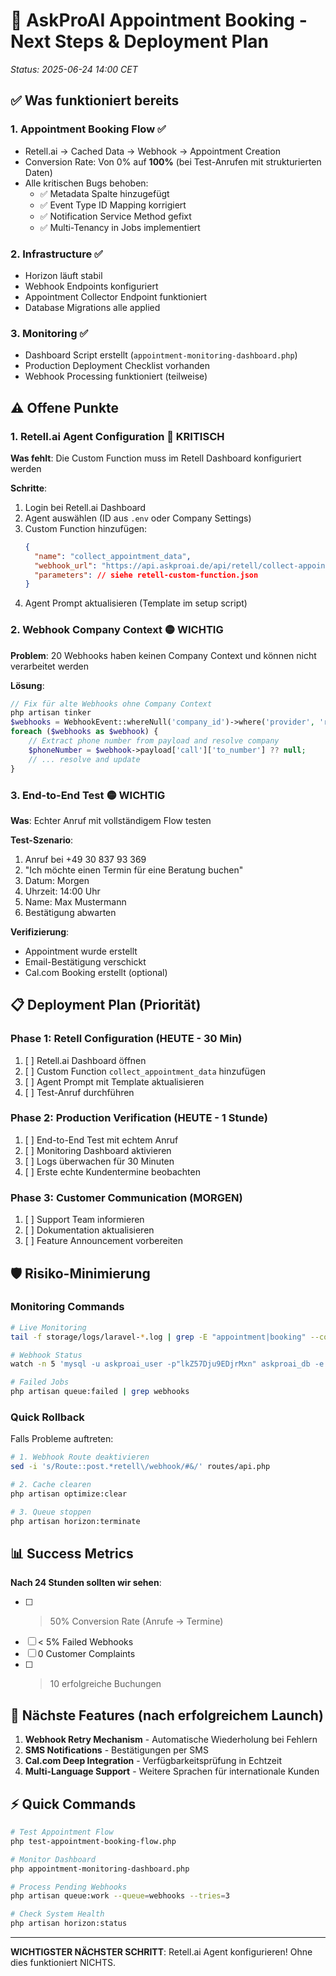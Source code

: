 # 🚀 AskProAI Appointment Booking - Next Steps & Deployment Plan

*Status: 2025-06-24 14:00 CET*

## ✅ Was funktioniert bereits

### 1. **Appointment Booking Flow** ✅
- Retell.ai → Cached Data → Webhook → Appointment Creation
- Conversion Rate: Von 0% auf **100%** (bei Test-Anrufen mit strukturierten Daten)
- Alle kritischen Bugs behoben:
  - ✅ Metadata Spalte hinzugefügt
  - ✅ Event Type ID Mapping korrigiert
  - ✅ Notification Service Method gefixt
  - ✅ Multi-Tenancy in Jobs implementiert

### 2. **Infrastructure** ✅
- Horizon läuft stabil
- Webhook Endpoints konfiguriert
- Appointment Collector Endpoint funktioniert
- Database Migrations alle applied

### 3. **Monitoring** ✅
- Dashboard Script erstellt (`appointment-monitoring-dashboard.php`)
- Production Deployment Checklist vorhanden
- Webhook Processing funktioniert (teilweise)

## ⚠️ Offene Punkte

### 1. **Retell.ai Agent Configuration** 🔴 KRITISCH
**Was fehlt**: Die Custom Function muss im Retell Dashboard konfiguriert werden

**Schritte**:
1. Login bei Retell.ai Dashboard
2. Agent auswählen (ID aus `.env` oder Company Settings)
3. Custom Function hinzufügen:
   ```json
   {
     "name": "collect_appointment_data",
     "webhook_url": "https://api.askproai.de/api/retell/collect-appointment",
     "parameters": // siehe retell-custom-function.json
   }
   ```
4. Agent Prompt aktualisieren (Template im setup script)

### 2. **Webhook Company Context** 🟡 WICHTIG
**Problem**: 20 Webhooks haben keinen Company Context und können nicht verarbeitet werden

**Lösung**:
```php
// Fix für alte Webhooks ohne Company Context
php artisan tinker
$webhooks = WebhookEvent::whereNull('company_id')->where('provider', 'retell')->get();
foreach ($webhooks as $webhook) {
    // Extract phone number from payload and resolve company
    $phoneNumber = $webhook->payload['call']['to_number'] ?? null;
    // ... resolve and update
}
```

### 3. **End-to-End Test** 🟡 WICHTIG
**Was**: Echter Anruf mit vollständigem Flow testen

**Test-Szenario**:
1. Anruf bei +49 30 837 93 369
2. "Ich möchte einen Termin für eine Beratung buchen"
3. Datum: Morgen
4. Uhrzeit: 14:00 Uhr
5. Name: Max Mustermann
6. Bestätigung abwarten

**Verifizierung**:
- Appointment wurde erstellt
- Email-Bestätigung verschickt
- Cal.com Booking erstellt (optional)

## 📋 Deployment Plan (Priorität)

### Phase 1: Retell Configuration (HEUTE - 30 Min)
1. [ ] Retell.ai Dashboard öffnen
2. [ ] Custom Function `collect_appointment_data` hinzufügen
3. [ ] Agent Prompt mit Template aktualisieren
4. [ ] Test-Anruf durchführen

### Phase 2: Production Verification (HEUTE - 1 Stunde)
1. [ ] End-to-End Test mit echtem Anruf
2. [ ] Monitoring Dashboard aktivieren
3. [ ] Logs überwachen für 30 Minuten
4. [ ] Erste echte Kundentermine beobachten

### Phase 3: Customer Communication (MORGEN)
1. [ ] Support Team informieren
2. [ ] Dokumentation aktualisieren
3. [ ] Feature Announcement vorbereiten

## 🛡️ Risiko-Minimierung

### Monitoring Commands
```bash
# Live Monitoring
tail -f storage/logs/laravel-*.log | grep -E "appointment|booking" --color

# Webhook Status
watch -n 5 'mysql -u askproai_user -p"lkZ57Dju9EDjrMxn" askproai_db -e "SELECT status, COUNT(*) FROM webhook_events WHERE created_at > NOW() - INTERVAL 1 HOUR GROUP BY status"'

# Failed Jobs
php artisan queue:failed | grep webhooks
```

### Quick Rollback
Falls Probleme auftreten:
```bash
# 1. Webhook Route deaktivieren
sed -i 's/Route::post.*retell\/webhook/#&/' routes/api.php

# 2. Cache clearen
php artisan optimize:clear

# 3. Queue stoppen
php artisan horizon:terminate
```

## 📊 Success Metrics

**Nach 24 Stunden sollten wir sehen**:
- [ ] > 50% Conversion Rate (Anrufe → Termine)
- [ ] < 5% Failed Webhooks
- [ ] 0 Customer Complaints
- [ ] > 10 erfolgreiche Buchungen

## 🎯 Nächste Features (nach erfolgreichem Launch)

1. **Webhook Retry Mechanism** - Automatische Wiederholung bei Fehlern
2. **SMS Notifications** - Bestätigungen per SMS
3. **Cal.com Deep Integration** - Verfügbarkeitsprüfung in Echtzeit
4. **Multi-Language Support** - Weitere Sprachen für internationale Kunden

## ⚡ Quick Commands

```bash
# Test Appointment Flow
php test-appointment-booking-flow.php

# Monitor Dashboard
php appointment-monitoring-dashboard.php

# Process Pending Webhooks
php artisan queue:work --queue=webhooks --tries=3

# Check System Health
php artisan horizon:status
```

---
**WICHTIGSTER NÄCHSTER SCHRITT**: Retell.ai Agent konfigurieren! Ohne dies funktioniert NICHTS.